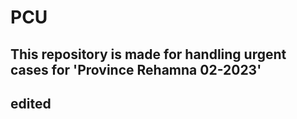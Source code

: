 # PCU

## This repository is made for handling urgent cases for 'Province Rehamna 02-2023'
## edited
